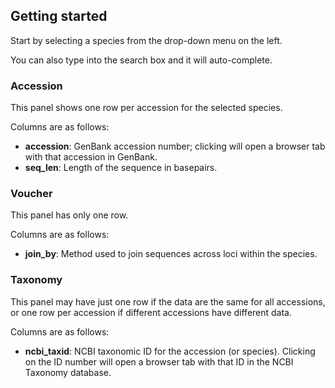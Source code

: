 ## Getting started

Start by selecting a species from the drop-down menu on the left.

You can also type into the search box and it will auto-complete.

### Accession

This panel shows one row per accession for the selected species. 

Columns are as follows:
- **accession**: GenBank accession number; clicking will open a browser tab with that accession in GenBank.
- **seq_len**: Length of the sequence in basepairs.

### Voucher

This panel has only one row.

Columns are as follows:
- **join_by**: Method used to join sequences across loci within the species.

### Taxonomy

This panel may have just one row if the data are the same for all accessions, or one row per accession if different accessions have different data.

Columns are as follows:
- **ncbi_taxid**: NCBI taxonomic ID for the accession (or species). Clicking on the ID number will open a browser tab with that ID in the NCBI Taxonomy database.